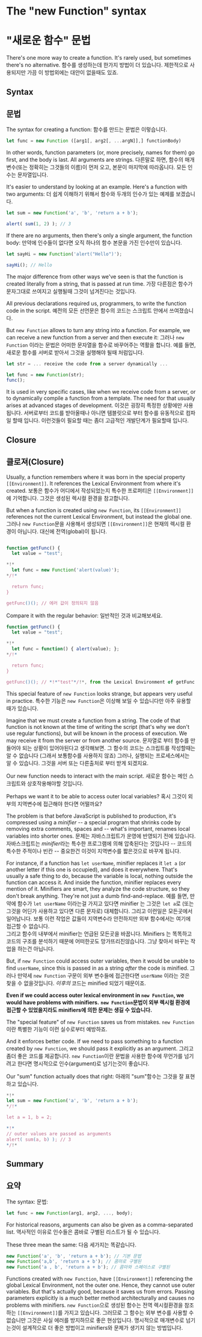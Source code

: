 
# The "new Function" syntax
# "새로운 함수" 문법

There's one more way to create a function. It's rarely used, but sometimes there's no alternative.
함수를 생성하는데 한가지 방법이 더 있습니다. 제한적으로 사용되지만 가끔 이 방법외에는 대안이 없을때도 있죠.

## Syntax
## 문법

The syntax for creating a function:
함수를 만드는 문법은 이렇습니다.

```js
let func = new Function ([arg1[, arg2[, ...argN]],] functionBody)
```

In other words, function parameters (or, more precisely, names for them) go first, and the body is last. All arguments are strings.
다른말로 하면, 함수의 매개변수(또는 정확히는 그것들의 이름)이 먼저 오고, 본문이 마지막에 따라옵니다. 모든 인수는 문자열입니다.

It's easier to understand by looking at an example. Here's a function with two arguments:
더 쉽게 이해하기 위해서 함수와 두개의 인수가 있는 예제를 보겠습니다. 

```js run
let sum = new Function('a', 'b', 'return a + b'); 

alert( sum(1, 2) ); // 3
```

If there are no arguments, then there's only a single argument, the function body:
만약에 인수들이 없다면 오직 하나의 함수 본문을 가진 인수만이 있습니다.

```js run
let sayHi = new Function('alert("Hello")');

sayHi(); // Hello
```

The major difference from other ways we've seen is that the function is created literally from a string, that is passed at run time.
가장 다른점은 함수가 문자그대로 쓰여지고 실행될때 그것이 넘겨진다는 것입니다.

All previous declarations required us, programmers, to write the function code in the script.
예전의 모든 선언문은 함수의 코드는 스크립트 안에서 쓰여졌습니다.

But `new Function` allows to turn any string into a function. For example, we can receive a new function from a server and then execute it:
그러나 `new Function` 이라는 문법은 어떠한 문자열을 함수로 바꾸어주는 역활을 합니다. 예를 들면, 새로운 함수를 서버로 받아서 그것을 실행해야 될때 처럼입니다.

```js
let str = ... receive the code from a server dynamically ...

let func = new Function(str);
func();
```

It is used in very specific cases, like when we receive code from a server, or to dynamically compile a function from a template. The need for that usually arises at advanced stages of development.
이것은 굉장히 특정한 상황에만 사용됩니다. 서버로부터 코드를 받아올때나 아니면 템블릿으로 부터 함수를 유동적으로 컴파일 할때 입니다. 이런것들이 필요할 때는 좀더 고급적인 개발단계가 필요할때 입니다.

## Closure
## 클로져(Closure)

Usually, a function remembers where it was born in the special property `[[Environment]]`. It references the Lexical Environment from where it's created.
보통은 함수가 어디에서 작성되었는지 특수한 프로퍼티은 `[[Environment]]`에 기억합니다. 그것은 생성된 렉시컬 환경을 참고합니다.

But when a function is created using `new Function`, its `[[Environment]]` references not the current Lexical Environment, but instead the global one.
그러나 `new Function`문을 사용해서 생성되면 `[[Environment]]`은 현재의 렉시컬 환경이 아닙니다. 대신에 전역(global)이 됩니다.

```js run

function getFunc() {
  let value = "test";

*!*
  let func = new Function('alert(value)');
*/!*

  return func;
}

getFunc()(); // 에러 값이 정의되지 않음
```

Compare it with the regular behavior:
일반적인 것과 비교해보세요.

```js run 
function getFunc() {
  let value = "test";

*!*
  let func = function() { alert(value); };
*/!*

  return func;
}

getFunc()(); // *!*"test"*/!*, from the Lexical Environment of getFunc
```

This special feature of `new Function` looks strange, but appears very useful in practice.
특수한 기능은 `new Function`은 이상해 보일 수 있습니다만 아주 유용할 때가 있습니다.

Imagine that we must create a function from a string. The code of that function is not known at the time of writing the script (that's why we don't use regular functions), but will be known in the process of execution. We may receive it from the server or from another source.
문자열로 부터 함수를 만들어야 되는 상황이 있어야된다고 생각해보면. 그 함수의 코드는 스크립트를 작성할때는 알 수 없습니다 (그래서 보통함수를 사용하지 않죠) 그러나, 실행되는 프로세스에서는 알 수 있습니다. 그것을 서버 또는 다른출처로 부터 받게 되겠지요.

Our new function needs to interact with the main script.
새로운 함수는 메인 스크립트와 상호작용해야할 것입니다.

Perhaps we want it to be able to access outer local variables?
혹시 그것이 외부의 지역변수에 접근해야 한다면 어떨까요?

The problem is that before JavaScript is published to production, it's compressed using a *minifier* -- a special program that shrinks code by removing extra comments, spaces and -- what's important, renames local variables into shorter ones.
문제는 자바스크립트가 운영에 반영되기 전에 있습니다. 자바스크립트는 *minifier*라는 특수한 프로그램에 의해 압축된다는 것입니다 -- 코드의 특수한 주적이나 빈칸 -- 중요한건 이것이 지역변수를 짧은것으로 바꾸게 됩니다.

For instance, if a function has `let userName`, minifier replaces it `let a` (or another letter if this one is occupied), and does it everywhere. That's usually a safe thing to do, because the variable is local, nothing outside the function can access it. 
And inside the function, minifier replaces every mention of it. Minifiers are smart, they analyze the code structure, so they don't break anything. They're not just a dumb find-and-replace.
예를 들면, 만약에 함수가 `let userName` 이라는걸 가지고 있다면 minifier 는 그것은 `let a`로 (또는 그것을 어딘가 사용하고 있다면 다른 문자로) 대체합니다. 그리고 이런일은 모든곳에서 일어납니다. 보통 이런 작업은 값들이 지역변수라 안전하지만 외부 함수에서는 여기에 접근할 수 없습니다.  
그리고 함수의 내부에서 minifier는 언급된 모든곳을 바꿉니다. Minifiers 는 똑똑하고 코드의 구조를 분석하기 때문에 어떠한곳도 망가뜨리진않습니다. 그냥 찾아서 바꾸는 작업을 하는건 아닙니다.

But, if `new Function` could access outer variables, then it would be unable to find `userName`, since this is passed in as a string *after* the code is minified.
그러나 만약세 `new Function` 구문이 외부 변수들에 접근한다면 `userName` 이라는 것은 찾을 수 없을것입니다. *이후의* 코드는 minified 되었기 때문이죠.

**Even if we could access outer lexical environment in `new Function`, we would have problems with minifiers.**
**`new Function`문법이 외부 렉시컬 환경에 접근할 수 있었을지라도 minifiers에 의한 문제는 생길 수 있습니다.**

The "special feature" of `new Function` saves us from mistakes.
`new Function`이란 특별한 기능이 이런 실수로부터 예방하죠.

And it enforces better code. If we need to pass something to a function created by `new Function`, we should pass it explicitly as an argument.
그리고 좀더 좋은 코드를 제공합니다. `new Function`이란 문법을 사용한 함수에 무언가를 넘기려고 한다면 명시적으로 인수(argument)로 넘기는것이 좋습니다.

Our "sum" function actually does that right:
아래의 "sum"함수는 그것을 잘 표현하고 있습니다.

```js run 
*!*
let sum = new Function('a', 'b', 'return a + b');
*/!*

let a = 1, b = 2;

*!*
// outer values are passed as arguments
alert( sum(a, b) ); // 3
*/!*
```

## Summary
## 요약

The syntax:
문법:

```js
let func = new Function(arg1, arg2, ..., body);
```

For historical reasons, arguments can also be given as a comma-separated list. 
역사적인 이유로 인수들은 콤바로 구별된 리스트가 될 수 있습니다.

These three mean the same:
다음 세가지는 똑같습니다. 

```js 
new Function('a', 'b', 'return a + b'); // 기본 문법
new Function('a,b', 'return a + b'); // 콤마로 구별된
new Function('a , b', 'return a + b'); // 콤마와 스페이스로 구별된
```

Functions created with `new Function`, have `[[Environment]]` referencing the global Lexical Environment, not the outer one. 
Hence, they cannot use outer variables. But that's actually good, because it saves us from errors. 
Passing parameters explicitly is a much better method architecturally and causes no problems with minifiers.
`new Function`으로 생성된 함수는 전역 렉시컬환경을 참조하는 `[[Environment]]`를 가지고 있습니다.
그러므로 그 함수는 외부 변수를 사용할 수 없습니만 그것은 사실 에러를 방지하므로 좋은 현상입니다.
명시적으로 매개변수로 넘기는것이 설계적으로 더 좋은 방법이고 minifiers와 문제가 생기지 않는 방법입니다.